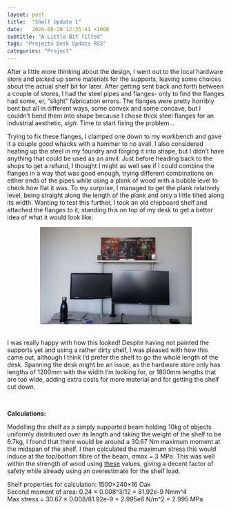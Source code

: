 ```yaml
---
layout: post
title:  "Shelf Update 1"
date:   2020-08-28 12:35:41 +1000
subtitle: "A Little Bit Tilted"
tags: "Projects Desk Update RSS"
categories: "Project"
---
```


After a little more thinking about the design, I went out to the local hardware store and picked up some materials for the supports, leaving some choices about the actual shelf bit for later. After getting sent back and forth between a couple of stores, I had the steel pipes and flanges- only to find the flanges had some, er, “slight” fabrication errors. The flanges were pretty horribly bent but all in different ways, some convex and some concave, but I couldn’t bend them into shape because I chose thick steel flanges for an industrial aesthetic, *sigh*. Time to start fixing the problem…

Trying to fix these flanges, I clamped one down to my workbench and gave it a couple good whacks with a hammer to no avail. I also considered heating up the steel in my foundry and forging it into shape, but I didn’t have anything that could be used as an anvil. Just before heading back to the shops to get a refund, I thought I might as well see if I could combine the flanges in a way that was good enough, trying different combinations on either ends of the pipes while using a plank of wood with a bubble level to check how flat it was. To my surprise, I managed to get the plank relatively level, being straight along the length of the plank and only a little tilted along its width. Wanting to test this further, I took an old chipboard shelf and attached the flanges to it, standing this on top of my desk to get a better idea of what it would look like.
<div style="text-align: center"><img src="/assets/shelf prototype.jpg" alt="Prototype shelf for my desk" width="70%" /></div>

<br/>

I was really happy with how this looked! Despite having not painted the supports yet and using a rather dirty shelf, I was pleased with how this came out, although I think I’d prefer the shelf to go the whole length of the desk. Spanning the desk might be an issue, as the hardware store only has lengths of 1200mm with the width I’m looking for, or 1800mm lengths that are too wide, adding extra costs for more material and for getting the shelf cut down.

<br/>

__Calculations:__

Modelling the shelf as a simply supported beam holding 10kg of objects uniformly distributed over its length and taking the weight of the shelf to be 6.7kg, I found that there would be around a 30.67 Nm maximum moment at the midspan of the shelf. I then calculated the maximum stress this would induce at the top/bottom fibre of the beam, σmax = 3 MPa. This was well within the strength of wood using <a href="https://www.engineeringtoolbox.com/wood-beams-strength-d_1480.html"> these</a>  values, giving a decent factor of safety while already using an overestimate for the shelf load.

Shelf properties for calculation: 1500&times;240&times;16 Oak 
<br/>
Second moment of area: 0.24 &times; 0.008^3/12 = 81.92e-9 Nmm^4
<br/>
Max stress = 30.67 &times; 0.008/81.92e-9 = 2.995e6 N/m^2 = 2.995 MPa
